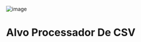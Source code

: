 
![image](https://user-images.githubusercontent.com/39017463/216873541-5651be0a-54fb-46ac-9b99-f77641c3f9f4.png)

# Alvo Processador De CSV
